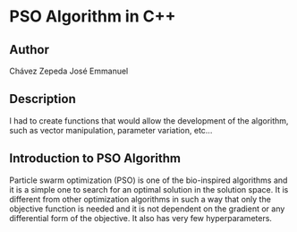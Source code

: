 # PSO Algorithm in C++

## Author
Chávez Zepeda José Emmanuel

## Description
I had to create functions that would allow the development of the algorithm, such as vector manipulation, parameter variation, etc...

## Introduction to PSO Algorithm
Particle swarm optimization (PSO) is one of the bio-inspired algorithms and it is a simple one to search for an optimal solution in the solution space. It is different from other optimization algorithms in such a way that only the objective function is needed and it is not dependent on the gradient or any differential form of the objective. It also has very few hyperparameters.
